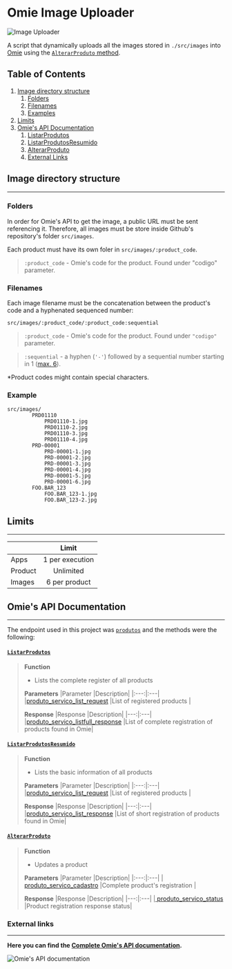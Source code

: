 # Omie Image Uploader

![Image Uploader](https://i.imgur.com/67noRO8.jpg)

A script that dynamically uploads all the images stored in `./src/images` into [Omie](https://app.omie.com.br/) using the [`AlterarProduto` method](https://app.omie.com.br/api/v1/geral/produtos/#AlterarProduto).
 
## Table of Contents
1. [Image directory structure](#Image-directory-structure)
    1. [Folders](#Folders)
    2. [Filenames](#Filenames)
    3. [Examples](#Examples)
2. [Limits](#Limits)
3. [Omie's API Documentation](#Omies-API-Documentation)
    1. [ListarProdutos](#ListarProdutos)
    2. [ListarProdutosResumido](#ListarProdutosResumido)
    3. [AlterarProduto](#AlterarProduto)
    4. [External Links](#External-Links)

## Image directory structure
---
 
### Folders

In order for Omie's API to get the image, a public URL must be sent referencing it. Therefore, all images must be store inside Github's repository's folder `src/images`.

Each product must have its own foler in `src/images/:product_code`.

> `:product_code` - Omie's code for the product. Found under "codigo" parameter.
 
### Filenames

Each image filename must be the concatenation between the product's code and a hyphenated sequenced number:

`src/images/:product_code/:product_code:sequential`

> `:product_code` - Omie's code for the product. Found under `"codigo"` parameter.

>`:sequential` - a hyphen (`'-'`) followed by a sequential number starting in 1 ([max. 6](#limits)).

\*Product codes might contain special characters.
 
### Example

```
src/images/
        PRD01110
            PRD01110-1.jpg
            PRD01110-2.jpg
            PRD01110-3.jpg
            PRD01110-4.jpg
        PRD-00001
            PRD-00001-1.jpg
            PRD-00001-2.jpg
            PRD-00001-3.jpg
            PRD-00001-4.jpg
            PRD-00001-5.jpg
            PRD-00001-6.jpg
        FOO.BAR_123
            FOO.BAR_123-1.jpg
            FOO.BAR_123-2.jpg
```

## Limits
---

| |Limit|
|---|:---:|
|Apps|1 per execution|
|Product|Unlimited|
|Images|6 per product|

## Omie's API Documentation
---

The endpoint used in this project was [`produtos`](https://app.omie.com.br/api/v1/geral/produtos/) and the methods were the following:

#### [`ListarProdutos`](https://app.omie.com.br/api/v1/geral/produtos/#ListarProdutos)
>**Function**
>- Lists the complete register of all products
>
>**Parameters**
>|Parameter |Description|
>|:---:|:---|
>|[produto_servico_list_request](https://app.omie.com.br/api/v1/geral/produtos/#produto_servico_list_request) |List of registered products |
>
>**Response**
>|Response |Description|
>|---:|:---|
>|[produto_servico_listfull_response](https://app.omie.com.br/api/v1/geral/produtos/#produto_servico_listfull_response) |List of complete registration of products found in Omie|


#### [`ListarProdutosResumido`](https://app.omie.com.br/api/v1/geral/produtos/#ListarProdutosResumido)

>**Function**
>- Lists the basic information of all products
>
>**Parameters**
>|Parameter |Description|
>|:---:|:---|
>|[produto_servico_list_request](https://app.omie.com.br/api/v1/geral/produtos/#produto_servico_list_request) |List of registered products |
>
>**Response**
>|Response |Description|
>|---:|:---|
>|[produto_servico_list_response](https://app.omie.com.br/api/v1/geral/produtos/#produto_servico_list_response) |List of short registration of products found in Omie|


#### [`AlterarProduto`](https://app.omie.com.br/api/v1/geral/produtos/#AlterarProduto)

>**Function**
>- Updates a product
>
>**Parameters**
>|Parameter |Description|
>|:---:|:---|
>|[	produto_servico_cadastro](https://app.omie.com.br/api/v1/geral/produtos/#produto_servico_cadastro) |Complete product's registration |
>
>**Response**
>|Response |Description|
>|---:|:---|
>|[ produto_servico_status](https://app.omie.com.br/api/v1/geral/produtos/#produto_servico_status) |Product registration response status|

### External links
---

**Here you can find the [Complete Omie's API documentation](https://app.omie.com.br/).**

![[Omie's API documentation](https://app.omie.com.br/developer/service-list/)](https://i.imgur.com/0sGNSsF.png)
